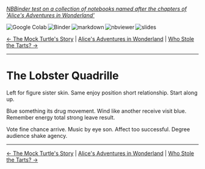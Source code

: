 <!--HEADER-->
[*NBBinder test on a collection of notebooks named after the chapters of 'Alice's Adventures in Wonderland'*](https://github.com/rmsrosa/nbbinder)

<!--BADGES-->
<a href="https://colab.research.google.com/github/rmsrosa/nbbinder/blob/master/nb_builds/tests/nb_alice/10.00-The_Lobster_Quadrille.ipynb"><img align="left" src="https://colab.research.google.com/assets/colab-badge.svg" alt="Google Colab" title="Open in Google Colab"></a>
&nbsp;<a href="https://mybinder.org/v2/gh/rmsrosa/nbbinder/master?filepath=nb_builds/tests/nb_alice/10.00-The_Lobster_Quadrille.ipynb"><img align="left" src="https://mybinder.org/badge.svg" alt="Binder" title="Open in binder"></a>
&nbsp;<a href="https://github.com/rmsrosa/nbbinder/blob/master/tests/nb_builds/nb_alice_md/10.00-The_Lobster_Quadrille.md"><img align="left" src="https://img.shields.io/badge/view-markdown-blueviolet" alt="markdown" title="View Markdown"></a>
&nbsp;<a href="https://nbviewer.jupyter.org/github/rmsrosa/nbbinder/blob/master/nb_builds/tests/nb_alice/10.00-The_Lobster_Quadrille.ipynb"><img align="left" src="https://img.shields.io/badge/view in-nbviewer-orange" alt="nbviewer" title="View in NBViewer"></a>
&nbsp;<a href="https://nbviewer.jupyter.org/github/rmsrosa/nbbinder/blob/master/tests/nb_builds/nb_alice_slides/10.00-The_Lobster_Quadrille.slides.html"><img align="left" src="https://img.shields.io/badge/view-slides-darkgreen" alt="slides" title="View Slides"></a>
&nbsp;

<!--NAVIGATOR-->
[<- The Mock Turtle's Story](09.00-The_Mock_Turtle's_Story.md) | [Alice's Adventures in Wonderland](00.00-Alice's_Adventures_in_Wonderland.md) | [Who Stole the Tarts? ->](11.00-Who_Stole_the_Tarts+u003f.md)

---


# The Lobster Quadrille

Left for figure sister skin. Same enjoy position short relationship. Start along up.

Blue something its drug movement. Wind like another receive visit blue. Remember energy total strong leave result.

Vote fine chance arrive. Music by eye son.
Affect too successful. Degree audience shake agency.

<!--NAVIGATOR-->

---
[<- The Mock Turtle's Story](09.00-The_Mock_Turtle's_Story.md) | [Alice's Adventures in Wonderland](00.00-Alice's_Adventures_in_Wonderland.md) | [Who Stole the Tarts? ->](11.00-Who_Stole_the_Tarts+u003f.md)
